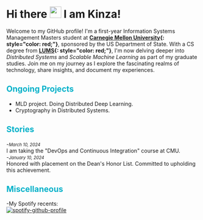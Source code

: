 <!-- ---
# Feel free to add content and custom Front Matter to this file.
# To modify the layout, see https://jekyllrb.com/docs/themes/#overriding-theme-defaults

layout: home
--- -->

# Hi there <img src="https://raw.githubusercontent.com/MartinHeinz/MartinHeinz/master/wave.gif" width="30px" style="background-color: transparent; border: none;"> I am Kinza!

Welcome to my GitHub profile! I'm a first-year Information Systems Management Masters student at **[Carnegie Mellon University](https://www.cmu.edu/){: style="color: red;"}**, sponsored by the US Department of State. With a CS degree from **[LUMS](https://www.lums.edu.pk/){: style="color: red;"}**, I'm now delving deeper into *Distributed Systems* and *Scalable Machine Learning* as part of my graduate studies. Join me on my journey as I explore the fascinating realms of technology, share insights, and document my experiences. 

## <span style="color: #00b1c9;">Ongoing Projects</span>
- MLD project. Doing Distributed Deep Learning.
- Cryptography in Distributed Systems.


## <span style="color: #00b1c9;">Stories</span>
-<span style="font-size: 0.8em; font-style: italic;">March 10, 2024</span><br>
I am taking the "DevOps and Continuous Integration" course at CMU.<br>
-<span style="font-size: 0.8em; font-style: italic;">January 10, 2024</span><br>
Honored with placement on the Dean's Honor List. Committed to upholding this achievement.<br>

## <span style="color: #00b1c9;">Miscellaneous</span>
-My Spotify recents:<br>
[![spotify-github-profile](https://spotify-github-profile.vercel.app/api/view?uid=31v33biphanpghxmlwwpweb7aidy&cover_image=true&theme=default&show_offline=false&background_color=000000&interchange=false&bar_color=00b1c9&bar_color_cover=false)](https://spotify-github-profile.vercel.app/api/view?uid=31v33biphanpghxmlwwpweb7aidy&redirect=true)
